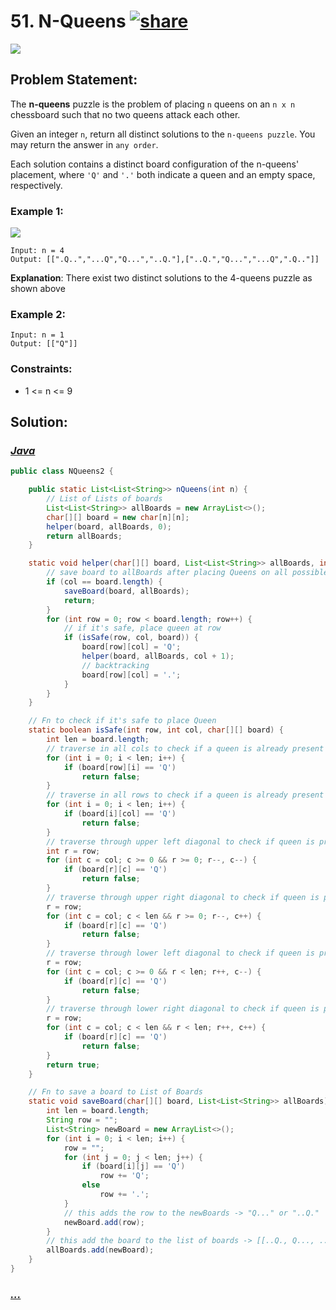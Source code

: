 # 51. N-Queens [![share]](https://leetcode.com/problems/n-queens/)

![][hard]

## Problem Statement:

The **n-queens** puzzle is the problem of placing `n` queens on an `n x n` chessboard such that no two queens attack each other.

Given an integer `n`, return all distinct solutions to the `n-queens puzzle`. You may return the answer in `any order`.

Each solution contains a distinct board configuration of the n-queens' placement, where `'Q'` and `'.'` both indicate a queen and an empty space, respectively.

### Example 1:

![](https://assets.leetcode.com/uploads/2020/11/13/queens.jpg)

```
Input: n = 4
Output: [[".Q..","...Q","Q...","..Q."],["..Q.","Q...","...Q",".Q.."]]
```

**Explanation**: There exist two distinct solutions to the 4-queens puzzle as shown above

### Example 2:
```
Input: n = 1
Output: [["Q"]]
```
### Constraints:

- 1 <= n <= 9

## Solution:

### [_Java_](./NQueens2.java)

```java
public class NQueens2 {

    public static List<List<String>> nQueens(int n) {
        // List of Lists of boards
        List<List<String>> allBoards = new ArrayList<>();
        char[][] board = new char[n][n];
        helper(board, allBoards, 0);
        return allBoards;
    }

    static void helper(char[][] board, List<List<String>> allBoards, int col) {
        // save board to allBoards after placing Queens on all possible cols
        if (col == board.length) {
            saveBoard(board, allBoards);
            return;
        }
        for (int row = 0; row < board.length; row++) {
            // if it's safe, place queen at row
            if (isSafe(row, col, board)) {
                board[row][col] = 'Q';
                helper(board, allBoards, col + 1);
                // backtracking
                board[row][col] = '.';
            }
        }
    }

    // Fn to check if it's safe to place Queen
    static boolean isSafe(int row, int col, char[][] board) {
        int len = board.length;
        // traverse in all cols to check if a queen is already present or not
        for (int i = 0; i < len; i++) {
            if (board[row][i] == 'Q')
                return false;
        }
        // traverse in all rows to check if a queen is already present or not
        for (int i = 0; i < len; i++) {
            if (board[i][col] == 'Q')
                return false;
        }
        // traverse through upper left diagonal to check if queen is present
        int r = row;
        for (int c = col; c >= 0 && r >= 0; r--, c--) {
            if (board[r][c] == 'Q')
                return false;
        }
        // traverse through upper right diagonal to check if queen is present
        r = row;
        for (int c = col; c < len && r >= 0; r--, c++) {
            if (board[r][c] == 'Q')
                return false;
        }
        // traverse through lower left diagonal to check if queen is present
        r = row;
        for (int c = col; c >= 0 && r < len; r++, c--) {
            if (board[r][c] == 'Q')
                return false;
        }
        // traverse through lower right diagonal to check if queen is present
        r = row;
        for (int c = col; c < len && r < len; r++, c++) {
            if (board[r][c] == 'Q')
                return false;
        }
        return true;
    }

    // Fn to save a board to List of Boards
    static void saveBoard(char[][] board, List<List<String>> allBoards) {
        int len = board.length;
        String row = "";
        List<String> newBoard = new ArrayList<>();
        for (int i = 0; i < len; i++) {
            row = "";
            for (int j = 0; j < len; j++) {
                if (board[i][j] == 'Q')
                    row += 'Q';
                else
                    row += '.';
            }
            // this adds the row to the newBoards -> "Q..." or "..Q."
            newBoard.add(row);
        }
        // this add the board to the list of boards -> [[..Q., Q..., ...Q, .Q..],...]
        allBoards.add(newBoard);
    }
}
```

### [_..._]()

```

```

<!----------------------------------{ link }--------------------------------->

[share]: https://img.icons8.com/external-anggara-blue-anggara-putra/20/000000/external-share-user-interface-basic-anggara-blue-anggara-putra-2.png
[hard]: https://img.shields.io/badge/Difficulty-Hard-red.svg
